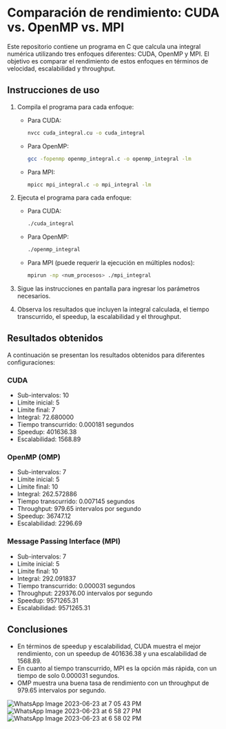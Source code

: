 # Comparación de rendimiento: CUDA vs. OpenMP vs. MPI

Este repositorio contiene un programa en C que calcula una integral numérica utilizando tres enfoques diferentes: CUDA, OpenMP y MPI. El objetivo es comparar el rendimiento de estos enfoques en términos de velocidad, escalabilidad y throughput.

## Instrucciones de uso

1. Compila el programa para cada enfoque:

   - Para CUDA:

     ```bash
     nvcc cuda_integral.cu -o cuda_integral
     ```

   - Para OpenMP:

     ```bash
     gcc -fopenmp openmp_integral.c -o openmp_integral -lm
     ```

   - Para MPI:

     ```bash
     mpicc mpi_integral.c -o mpi_integral -lm
     ```

2. Ejecuta el programa para cada enfoque:

   - Para CUDA:

     ```bash
     ./cuda_integral
     ```

   - Para OpenMP:

     ```bash
     ./openmp_integral
     ```

   - Para MPI (puede requerir la ejecución en múltiples nodos):

     ```bash
     mpirun -np <num_procesos> ./mpi_integral
     ```

3. Sigue las instrucciones en pantalla para ingresar los parámetros necesarios.

4. Observa los resultados que incluyen la integral calculada, el tiempo transcurrido, el speedup, la escalabilidad y el throughput.

## Resultados obtenidos

A continuación se presentan los resultados obtenidos para diferentes configuraciones:

### CUDA

- Sub-intervalos: 10
- Límite inicial: 5
- Límite final: 7
- Integral: 72.680000
- Tiempo transcurrido: 0.000181 segundos
- Speedup: 401636.38
- Escalabilidad: 1568.89

### OpenMP (OMP)

- Sub-intervalos: 7
- Límite inicial: 5
- Límite final: 10
- Integral: 262.572886
- Tiempo transcurrido: 0.007145 segundos
- Throughput: 979.65 intervalos por segundo
- Speedup: 36747.12
- Escalabilidad: 2296.69

### Message Passing Interface (MPI)

- Sub-intervalos: 7
- Límite inicial: 5
- Límite final: 10
- Integral: 292.091837
- Tiempo transcurrido: 0.000031 segundos
- Throughput: 229376.00 intervalos por segundo
- Speedup: 9571265.31
- Escalabilidad: 9571265.31

## Conclusiones

- En términos de speedup y escalabilidad, CUDA muestra el mejor rendimiento, con un speedup de 401636.38 y una escalabilidad de 1568.89.
- En cuanto al tiempo transcurrido, MPI es la opción más rápida, con un tiempo de solo 0.000031 segundos.
- OMP muestra una buena tasa de rendimiento con un throughput de 979.65 intervalos por segundo.





![WhatsApp Image 2023-06-23 at 7 05 43 PM](https://github.com/SC3UIS/IntroPP2182032/assets/46767951/cb358b7d-f31e-408c-9bca-e84345a6c2c2)
![WhatsApp Image 2023-06-23 at 6 58 27 PM](https://github.com/SC3UIS/IntroPP2182032/assets/46767951/5da6bfd9-4a8f-4104-af97-36ec3e1669e5)
![WhatsApp Image 2023-06-23 at 6 58 02 PM](https://github.com/SC3UIS/IntroPP2182032/assets/46767951/eb7b4b8b-eebb-4008-83f1-5d40984a0407)
